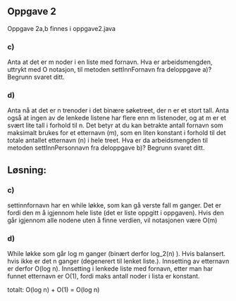 ## Oppgave 2

Oppgave 2a,b finnes i oppgave2.java

### c)
Anta at det er m noder i en liste med fornavn. Hva er arbeidsmengden, uttrykt med O notasjon, til metoden settInnFornavn fra deloppgave a)? Begrunn svaret ditt.

### d)
Anta nå at det er n trenoder i det binære søketreet, der n er et stort tall. Anta også at ingen av
de lenkede listene har flere enn m listenoder, og at m er et svært lite tall i forhold til n.
Det betyr at du kan betrakte antall fornavn som maksimalt brukes for et etternavn (m), som
en liten konstant i forhold til det totale antallet etternavn (n) i hele treet.
Hva er da arbeidsmengden til metoden settInnPersonnavn fra deloppgave b)? Begrunn
svaret ditt.


## Løsning:
### c)
settinnfornavn har en while løkke, som kan gå verste fall m ganger. Det er fordi den m å igjennom hele liste (det er liste oppgitt i oppgaven). Hvis den går igjennom alle nodene uten å finne verdien, vil notasjonen være O(m)

### d)

While løkke som går log m ganger (binært derfor log_2(n) ). Hvis balansert. hvis ikke er det n ganger (degenerert til lenket liste.).
Innsetting av etternavn er derfor O(log n).
Innsetting i lenkede liste med fornavn, etter man har funnet etternavn er O(1), fordi maks antall noder i lista er konstant.

totalt: O(log n) + O(1) = O(log n)

